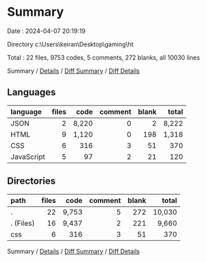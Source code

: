 # Summary

Date : 2024-04-07 20:19:19

Directory c:\\Users\\keiran\\Desktop\\gaming\\ht

Total : 22 files,  9753 codes, 5 comments, 272 blanks, all 10030 lines

Summary / [Details](details.md) / [Diff Summary](diff.md) / [Diff Details](diff-details.md)

## Languages
| language | files | code | comment | blank | total |
| :--- | ---: | ---: | ---: | ---: | ---: |
| JSON | 2 | 8,220 | 0 | 2 | 8,222 |
| HTML | 9 | 1,120 | 0 | 198 | 1,318 |
| CSS | 6 | 316 | 3 | 51 | 370 |
| JavaScript | 5 | 97 | 2 | 21 | 120 |

## Directories
| path | files | code | comment | blank | total |
| :--- | ---: | ---: | ---: | ---: | ---: |
| . | 22 | 9,753 | 5 | 272 | 10,030 |
| . (Files) | 16 | 9,437 | 2 | 221 | 9,660 |
| css | 6 | 316 | 3 | 51 | 370 |

Summary / [Details](details.md) / [Diff Summary](diff.md) / [Diff Details](diff-details.md)